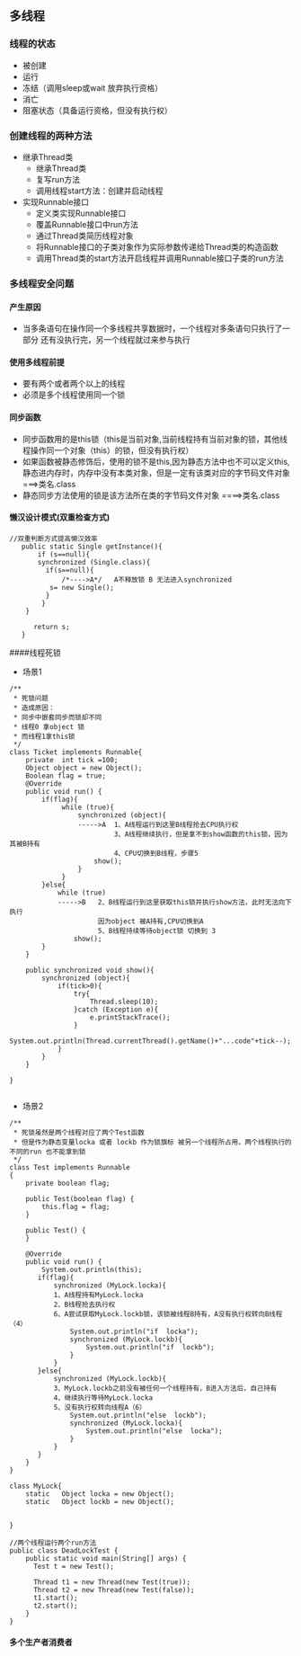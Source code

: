 ## 多线程
### 线程的状态
   * 被创建
   * 运行
   * 冻结（调用sleep或wait 放弃执行资格）
   * 消亡
   * 阻塞状态（具备运行资格，但没有执行权）
### 创建线程的两种方法
   * 继承Thread类 
     * 继承Thread类
     * 复写run方法
     * 调用线程start方法：创建并启动线程
   * 实现Runnable接口
     * 定义类实现Runnable接口
     * 覆盖Runnable接口中run方法
     * 通过Thread类简历线程对象
     * 将Runnable接口的子类对象作为实际参数传递给Thread类的构造函数
     * 调用Thread类的start方法开启线程并调用Runnable接口子类的run方法   
### 多线程安全问题
   #### 产生原因
   *  当多条语句在操作同一个多线程共享数据时，一个线程对多条语句只执行了一部分
       还有没执行完，另一个线程就过来参与执行
   ####  使用多线程前提  
   * 要有两个或者两个以上的线程
   * 必须是多个线程使用同一个锁
   #### 同步函数
   * 同步函数用的是this锁（this是当前对象,当前线程持有当前对象的锁，其他线程操作同一个对象（this）的锁，但没有执行权）
   * 如果函数被静态修饰后，使用的锁不是this,因为静态方法中也不可以定义this,静态进内存时，内存中没有本类对象，但是一定有该类对应的字节码文件对象===>类名.class
   * 静态同步方法使用的锁是该方法所在类的字节码文件对象  ====>类名.class 
   #### 懒汉设计模式(双重检查方式)
   ```
   //双重判断方式提高懒汉效率
      public static Single getInstance(){
          if (s==null){
          synchronized (Single.class){
            if(s==null){
                /*---->A*/   A不释放锁 B 无法进入synchronized
             s= new Single();
            }
           }
       }
       
         return s;
      }
   ```
   ####线程死锁
   * 场景1
   ```
   /**
    * 死锁问题
    * 造成原因：
    * 同步中嵌套同步而锁却不同
    * 线程0 拿object 锁
    * 而线程1拿this锁
    */
   class Ticket implements Runnable{
       private  int tick =100;
       Object object = new Object();
       Boolean flag = true;
       @Override
       public void run() {
           if(flag){
                while (true){
                    synchronized (object){
                    ----->A  1、A线程运行到这里B线程抢去CPU执行权
                             3、A线程继续执行，但是拿不到show函数的this锁，因为其被B持有
                             4、CPU切换到B线程，步骤5
                        show();
                    }
                }
           }else{
               while (true)
               ----->B   2、B线程运行到这里获取this锁并执行show方法，此时无法向下执行
                         因为object 被A持有,CPU切换到A
                         5、B线程持续等待object锁 切换到 3
                   show();
           }
       }
   
       public synchronized void show(){
           synchronized (object){
               if(tick>0){
                   try{
                       Thread.sleep(10);
                   }catch (Exception e){
                       e.printStackTrace();
                   }
                   System.out.println(Thread.currentThread().getName()+"...code"+tick--);
               }
           }
       }
   
   }
   

   ```
   * 场景2
   ```
   /**
    * 死锁虽然是两个线程对应了两个Test函数
    * 但是作为静态变量locka 或者 lockb 作为锁旗标 被另一个线程所占用，两个线程执行的不同的run 也不能拿到锁
    */
   class Test implements Runnable
   {
       private boolean flag;
   
       public Test(boolean flag) {
           this.flag = flag;
       }
   
       public Test() {
       }
   
       @Override
       public void run() {
           System.out.println(this);
          if(flag){
              synchronized (MyLock.locka){
              1、A线程持有MyLock.locka
              2、B线程抢去执行权
              6、A尝试获取MyLock.lockb锁，该锁被线程B持有，A没有执行权转向B线程（4）
                  System.out.println("if  locka");
                  synchronized (MyLock.lockb){
                      System.out.println("if  lockb");
                  }
              }
          }else{
              synchronized (MyLock.lockb){
              3、MyLock.lockb之前没有被任何一个线程持有，B进入方法后，自己持有
              4、继续执行等待MyLock.locka 
              5、没有执行权转向线程A（6）
                  System.out.println("else  lockb");
                  synchronized (MyLock.locka){
                      System.out.println("else  locka");
                  }
              }
          }
       }
   }
   
   class MyLock{
       static   Object locka = new Object();
       static   Object lockb = new Object();
   
   
   }
   
   //两个线程运行两个run方法
   public class DeadLockTest {
       public static void main(String[] args) {
         Test t = new Test();
         
         Thread t1 = new Thread(new Test(true));
         Thread t2 = new Thread(new Test(false));
         t1.start();
         t2.start();
       }
   }

   ```
   #### 多个生产者消费者
   